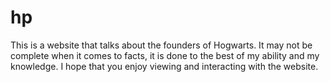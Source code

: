 # hp

This is a website that talks about the founders of Hogwarts. It may not be complete when it comes to facts, it is done to the best of my ability and my knowledge. I hope that you enjoy viewing and interacting with the website.